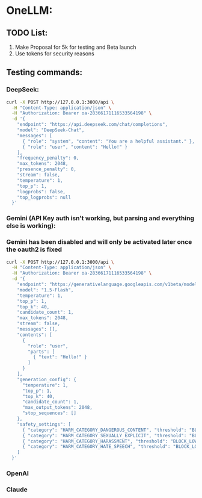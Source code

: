 # OneLLM:

## TODO List:
1. Make Proposal for 5k for testing and Beta launch
1. Use tokens for security reasons

## Testing commands:
### DeepSeek:
```zsh
curl -X POST http://127.0.0.1:3000/api \
  -H "Content-Type: application/json" \
  -H "Authorization: Bearer oa-28366171116533564198" \
  -d '{
    "endpoint": "https://api.deepseek.com/chat/completions",
    "model": "DeepSeek-Chat",
    "messages": [
      { "role": "system", "content": "You are a helpful assistant." },
      { "role": "user", "content": "Hello!" }
    ],
    "frequency_penalty": 0,
    "max_tokens": 2048,
    "presence_penalty": 0,
    "stream": false,
    "temperature": 1,
    "top_p": 1,
    "logprobs": false,
    "top_logprobs": null
  }'
```

### Gemini (API Key auth isn't working, but parsing and everything else is working): 
### Gemini has been disabled and will only be activated later once the oauth2 is fixed

```zsh
curl -X POST http://127.0.0.1:3000/api \
  -H "Content-Type: application/json" \
  -H "Authorization: Bearer oa-28366171116533564198" \
  -d '{
    "endpoint": "https://generativelanguage.googleapis.com/v1beta/models/gemini-1.5-flash:generateContent",
    "model": "1.5-Flash",
    "temperature": 1,
    "top_p": 1,
    "top_k": 40,
    "candidate_count": 1,
    "max_tokens": 2048,
    "stream": false,
    "messages": [],
    "contents": [
      {
        "role": "user",
        "parts": [
          { "text": "Hello!" }
        ]
      }
    ],
    "generation_config": {
      "temperature": 1,
      "top_p": 1,
      "top_k": 40,
      "candidate_count": 1,
      "max_output_tokens": 2048,
      "stop_sequences": []
    },
    "safety_settings": [
      { "category": "HARM_CATEGORY_DANGEROUS_CONTENT", "threshold": "BLOCK_LOW_AND_ABOVE" },
      { "category": "HARM_CATEGORY_SEXUALLY_EXPLICIT", "threshold": "BLOCK_LOW_AND_ABOVE" },
      { "category": "HARM_CATEGORY_HARASSMENT", "threshold": "BLOCK_LOW_AND_ABOVE" },
      { "category": "HARM_CATEGORY_HATE_SPEECH", "threshold": "BLOCK_LOW_AND_ABOVE" }
    ]
  }'
  ```

### OpenAI

### Claude
